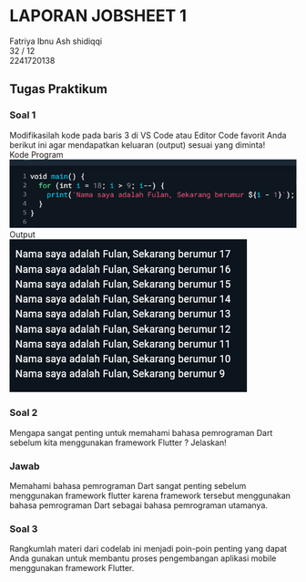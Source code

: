 # LAPORAN JOBSHEET 1
Fatriya Ibnu Ash shidiqqi <br>
32 / 12 <br>
2241720138 <br>

## Tugas Praktikum
###  Soal 1
Modifikasilah kode pada baris 3 di VS Code atau Editor Code favorit Anda berikut ini agar mendapatkan keluaran (output) sesuai yang diminta! <br>
Kode Program <br>
![alt text](<Screenshot 2024-09-02 093244.png>)
Output <br>
![alt text](<Screenshot 2024-09-02 093346-1.png>)

### Soal 2
Mengapa sangat penting untuk memahami bahasa pemrograman Dart sebelum kita menggunakan framework Flutter ? Jelaskan! <br>

### Jawab
Memahami bahasa pemrograman Dart sangat penting sebelum menggunakan framework flutter karena framework tersebut menggunakan bahasa pemrograman Dart sebagai bahasa pemrograman utamanya.

### Soal 3
Rangkumlah materi dari codelab ini menjadi poin-poin penting yang dapat Anda gunakan untuk membantu proses pengembangan aplikasi mobile menggunakan framework Flutter.